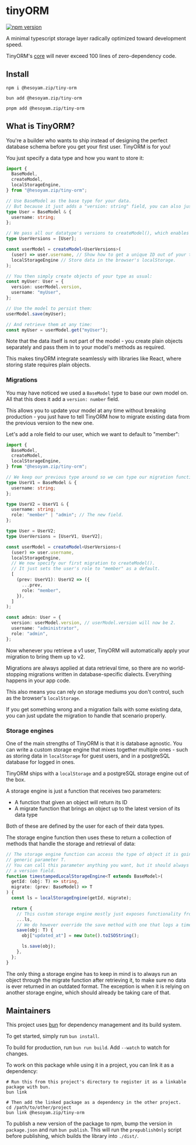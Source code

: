 # tinyORM

[![npm version](https://badge.fury.io/js/@hesoyam.zip%2Ftiny-orm.svg)](https://badge.fury.io/js/@hesoyam.zip%2Ftiny-orm)

A minimal typescript storage layer radically optimized toward development speed.

TinyORM's [core](./tinyORM.ts) will never exceed 100 lines of zero-dependency code.

## Install

```shell
npm i @hesoyam.zip/tiny-orm
```

```shell
bun add @hesoyam.zip/tiny-orm
```

```shell
pnpm add @hesoyam.zip/tiny-orm
```

## What is TinyORM?

You're a builder who wants to ship instead of designing the perfect database schema before you get your first user. TinyORM is for you!

You just specify a data type and how you want to store it:

```typescript
import {
  BaseModel,
  createModel,
  localStorageEngine,
} from "@hesoyam.zip/tiny-orm";

// Use BaseModel as the base type for your data.
// But because it just adds a "version: string" field, you can also just add it yourself.
type User = BaseModel & {
  username: string;
};

// We pass all our datatype's versions to createModel(), which enables proper typing for migrations.
type UserVersions = [User];

const userModel = createModel<UserVersions>(
  (user) => user.username, // Show how to get a unique ID out of your type.
  localStorageEngine // Store data in the browser's localStorage.
);

// You then simply create objects of your type as usual:
const myUser: User = {
  version: userModel.version,
  username: "myUser",
};

// Use the model to persist them:
userModel.save(myUser);

// And retrieve them at any time:
const myUser = userModel.get("myUser");
```

Note that the data itself is not part of the model - you create plain objects separately and pass them in to your model's methods as required.

This makes tinyORM integrate seamlessly with libraries like React, where storing state requires plain objects.

### Migrations

You may have noticed we used a `BaseModel` type to base our own model on. All that this does it add a `version: number` field.

This allows you to update your model at any time without breaking production - you just have to tell TinyORM how to migrate existing data from the previous version to the new one.

Let's add a role field to our user, which we want to default to "member":

```typescript
import {
  BaseModel,
  createModel,
  localStorageEngine,
} from "@hesoyam.zip/tiny-orm";

// We keep our previous type around so we can type our migration function properly.
type UserV1 = BaseModel & {
  username: string;
};

type UserV2 = UserV1 & {
  username: string;
  role: "member" | "admin"; // The new field.
};

type User = UserV2;
type UserVersions = [UserV1, UserV2];

const userModel = createModel<UserVersions>(
  (user) => user.username,
  localStorageEngine,
  // We now specify our first migration to createModel().
  // It just sets the user's role to "member" as a default.
  [
    (prev: UserV1): UserV2 => ({
      ...prev,
      role: "member",
    }),
  ]
);

const admin: User = {
  version: userModel.version, // userModel.version will now be 2.
  username: "administrator",
  role: "admin",
};
```

Now whenever you retrieve a v1 user, TinyORM will automatically apply your migration to bring them up to v2.

Migrations are always applied at data retrieval time, so there are no world-stopping migrations written in database-specific dialects. Everything happens in your app code.

This also means you can rely on storage mediums you don't control, such as the browser's `localStorage`.

If you get something wrong and a migration fails with some existing data, you can just update the migration to handle that scenario properly.

### Storage engines

One of the main strengths of TinyORM is that it is database agnostic. You can write a custom storage engine that mixes together multiple ones - such as storing data in `localStorage` for guest users, and in a postgreSQL database for logged in ones.

TinyORM ships with a `localStorage` and a postgreSQL storage engine out of the box.

A storage engine is just a function that receives two parameters:

- A function that given an object will return its ID
- A migrate function that brings an object up to the latest version of its data type

Both of these are defined by the user for each of their data types.

The storage engine function then uses these to return a collection of methods that handle the storage and retrieval of data:

```typescript
// The storage engine function can access the type of object it is going to be storing through the
// generic parameter T.
// You can call this parameter anything you want, but it should always extend BaseModel, which ensures it has
// a version field.
function timestampedLocalStorageEngine<T extends BaseModel>(
  getId: (obj: T) => string,
  migrate: (prev: BaseModel) => T
) {
  const ls = localStorageEngine(getId, migrate);

  return {
    // This custom storage engine mostly just exposes functionality from the existing localStorageEngine.
    ...ls,
    // We do however override the save method with one that logs a timestamp.
    save(obj: T) {
      obj["updated_at"] = new Date().toISOString();

      ls.save(obj);
    },
  };
}
```

The only thing a storage engine has to keep in mind is to always run an object through the migrate function after retrieving it, to make sure no data is ever returned in an outdated format. The exception is when it is relying on another storage engine, which should already be taking care of that.

## Maintainers

This project uses [bun](https://bun.sh) for dependency management and its build system.

To get started, simply run `bun install`.

To build for production, run `bun run build`. Add `--watch` to watch for changes.

To work on this package while using it in a project, you can link it as a dependency:

```shell
# Run this from this project's directory to register it as a linkable package with bun.
bun link

# Then add the linked package as a dependency in the other project.
cd /path/to/other/project
bun link @hesoyam.zip/tiny-orm
```

To publish a new version of the package to npm, bump the version in `package.json` and run `bun publish`. This will run the `prepublishOnly` script before publishing, which builds the library into `./dist/`.
